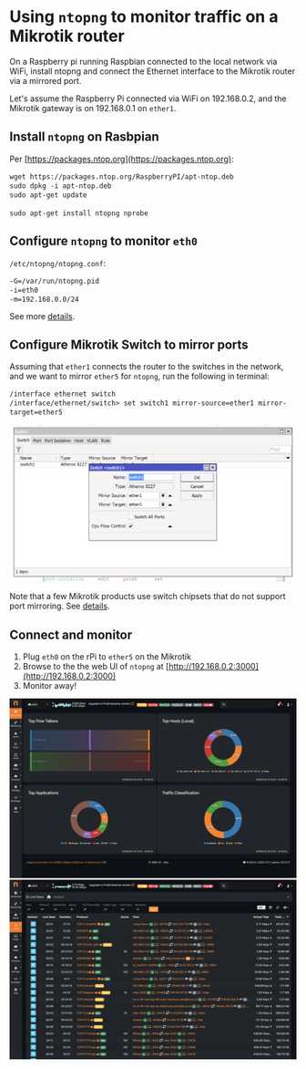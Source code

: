 # Using `ntopng` to monitor traffic on a Mikrotik router

On a Raspberry pi running Raspbian connected to the local network via WiFi, install ntopng and connect the Ethernet interface to the Mikrotik router via a mirrored port.

Let's assume the Raspberry Pi connected via WiFi on 192.168.0.2, and the Mikrotik gateway is on 192.168.0.1 on `ether1`.

## Install `ntopng` on Rasbpian

Per [https://packages.ntop.org](https://packages.ntop.org):

```
wget https://packages.ntop.org/RaspberryPI/apt-ntop.deb
sudo dpkg -i apt-ntop.deb
sudo apt-get update

sudo apt-get install ntopng nprobe
```

## Configure `ntopng` to monitor `eth0`

`/etc/ntopng/ntopng.conf`:

```
-G=/var/run/ntopng.pid
-i=eth0
-m=192.168.0.0/24
```

See more [details](https://www.ntop.org/nprobe/network-monitoring-101-a-beginners-guide-to-understanding-ntop-tools/).

## Configure Mikrotik Switch to mirror ports

Assuming that `ether1` connects the router to the switches in the network, and we want to mirror `ether5` for `ntopng`, run the following in terminal:

```
/interface ethernet switch
/interface/ethernet/switch> set switch1 mirror-source=ether1 mirror-target=ether5
```

![The mirror can also be setup in Winbox for Mikrotik](img/switch-port-mirror.png)

Note that a few Mikrotik products use switch chipsets that do not support port mirroring. See [details](https://help.mikrotik.com/docs/display/ROS/Switch+Chip+Features#SwitchChipFeatures-PortMirroring).

## Connect and monitor

1. Plug `eth0` on the rPi to `ether5` on the Mikrotik
2. Browse to the the web UI of `ntopng` at [http://192.168.0.2:3000](http://192.168.0.2:3000)
3. Monitor away!

![Traffic overview](img/ntop-dashboard.png)
![Live flows](img/ntop-flows.png)
